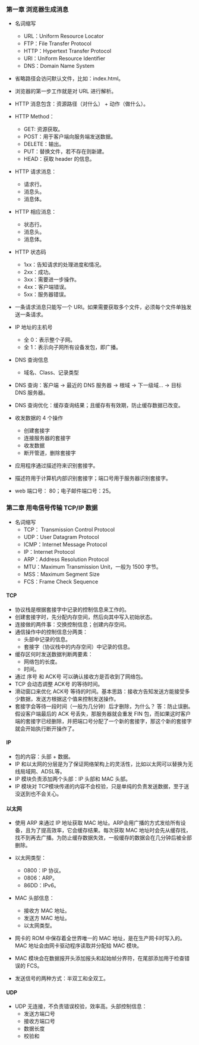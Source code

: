 ### 第一章 浏览器生成消息
* 名词缩写
    - URL：Uniform Resource Locator
    - FTP：File Transfer Protocol
    - HTTP：Hypertext Transfer Protocol
    - URI：Uniform Resource Identifier
    - DNS：Domain Name System

* 省略路径会访问默认文件，比如：index.html。
* 浏览器的第一步工作就是对 URL 进行解析。
* HTTP 消息包含：资源路径（对什么） + 动作（做什么）。
* HTTP Method：
    - GET: 资源获取。
    - POST：用于客户端向服务端发送数据。
    - DELETE：输出。
    - PUT：替换文件，若不存在则新建。
    - HEAD：获取 header 的信息。
* HTTP 请求消息：
    - 请求行。
    - 消息头。
    - 消息体。
* HTTP 相应消息：
    - 状态行。
    - 消息头。
    - 消息体。

* HTTP 状态码
    - 1xx：告知请求的处理进度和情况。
    - 2xx：成功。
    - 3xx：需要进一步操作。
    - 4xx：客户端错误。
    - 5xx：服务器错误。
* 一条请求消息只能写一个 URI。如果需要获取多个文件，必须每个文件单独发送一条请求。
* IP 地址的主机号
    - 全 0：表示整个子网。
    - 全 1：表示向子网所有设备发包，即广播。
* DNS 查询信息
    - 域名、Class、记录类型
* DNS 查询：客户端 -> 最近的 DNS 服务器 -> 根域 -> 下一级域... -> 目标 DNS 服务器。
* DNS 查询优化：缓存查询结果；且缓存有有效期，防止缓存数据已改变。
* 收发数据的 4 个操作
    - 创建套接字
    - 连接服务器的套接字
    - 收发数据
    - 断开管道，删除套接字
* 应用程序通过描述符来识别套接字。
* 描述符用于计算机内部识别套接字；端口号用于服务器识别套接字。
* web 端口号： 80；电子邮件端口号：25。

### 第二章 用电信号传输 TCP/IP 数据
* 名词缩写
    - TCP： Transmission Control Protocol
    - UDP：User Datagram Protocol
    - ICMP：Internet Message Protocol
    - IP：Internet Protocol
    - ARP：Address Resolution Protocol
    - MTU：Maximum Transmission Unit，一般为 1500 字节。
    - MSS：Maximum Segment Size
    - FCS：Frame Check Sequence

#### TCP
* 协议栈是根据套接字中记录的控制信息来工作的。
* 创建套接字时，先分配内存空间，然后向其中写入初始状态。
* 连接做的两件事：交换控制信息；创建内存空间。
* 通信操作中的控制信息分两类：
    - 头部中记录的信息。
    - 套接字（协议栈中的内存空间）中记录的信息。
* 缓存区何时发送数据判断两要素：
    - 网络包的长度。
    - 时间。
* 通过 序号 和 ACK号 可以确认接收方是否收到了网络包。
* TCP 会动态调整 ACK号 的等待时间。
* 滑动窗口来优化 ACK号 等待的时间。基本思路：接收方告知发送方能接受多少数据，发送方根据这个值来控制发送操作。
* 套接字会等待一段时间（一般为几分钟）后才删除，为什么？
答：防止误删。假设客户端最后的 ACK 号丢失，那服务器就会重发 FIN 包，而如果这时客户端的套接字已经删除，并把端口号分配了一个新的套接字，那这个新的套接字就会开始执行断开操作了。

#### IP
* 包的内容：头部 + 数据。
* IP 和以太网的分层是为了保证网络架构上的灵活性，比如以太网可以替换为无线局域网、ADSL等。
* IP 模块负责添加两个头部：IP 头部和 MAC 头部。
* IP 模块对 TCP模块传递的内容不会校验，只是单纯的负责发送数据，至于送没送到也不会关心。

#### 以太网
* 使用 ARP 来通过 IP 地址获取 MAC 地址。ARP会用广播的方式发给所有设备，且为了提高效率，它会缓存结果。每次获取 MAC 地址时会先从缓存找，找不到再去广播。为防止缓存数据失效，一般缓存的数据会在几分钟后被全部删除。
* 以太网类型：
    - 0800：IP 协议。
    - 0806：ARP。
    - 86DD：IPv6。
* MAC 头部信息：
    - 接收方 MAC 地址。
    - 发送方 MAC 地址。
    - 以太网类型。

* 网卡的 ROM 中保存着全世界唯一的 MAC 地址，是在生产网卡时写入的。MAC 地址会由网卡驱动程序读取并分配给 MAC 模块。
* MAC 模块会在数据报开头添加报头和起始帧分界符，在尾部添加用于检查错误的 FCS。
* 发送信号的两种方式：半双工和全双工。

#### UDP
* UDP 无连接，不负责错误校验，效率高。头部控制信息：
    - 发送方端口号
    - 接收方端口号
    - 数据长度
    - 校验和